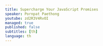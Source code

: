 ```yaml
---
title: Supercharge Your JavaScript Promises
speaker: Pornpat Paethong
youtube: zd2R3V4RvOI
managed: true
published: false
subtitles: [th]
language: th
---
```

